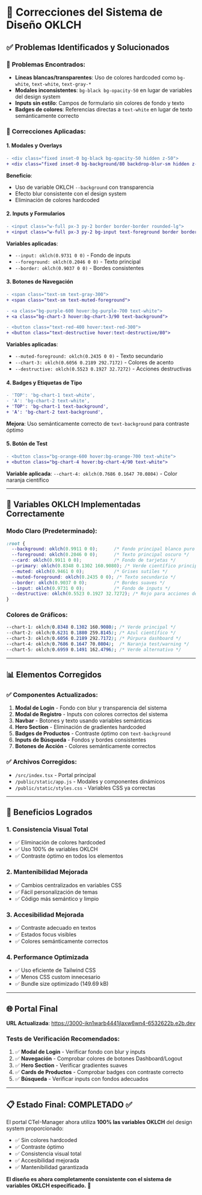 # 🎨 Correcciones del Sistema de Diseño OKLCH

## ✅ **Problemas Identificados y Solucionados**

### 🚫 **Problemas Encontrados:**
- **Líneas blancas/transparentes**: Uso de colores hardcoded como `bg-white`, `text-white`, `text-gray-*`
- **Modales inconsistentes**: `bg-black bg-opacity-50` en lugar de variables del design system
- **Inputs sin estilo**: Campos de formulario sin colores de fondo y texto
- **Badges de colores**: Referencias directas a `text-white` en lugar de texto semánticamente correcto

### 🔧 **Correcciones Aplicadas:**

#### **1. Modales y Overlays**
```diff
- <div class="fixed inset-0 bg-black bg-opacity-50 hidden z-50">
+ <div class="fixed inset-0 bg-background/80 backdrop-blur-sm hidden z-50">
```

**Beneficio**: 
- Uso de variable OKLCH `--background` con transparencia
- Efecto blur consistente con el design system
- Eliminación de colores hardcoded

#### **2. Inputs y Formularios**
```diff
- <input class="w-full px-3 py-2 border border-border rounded-lg">
+ <input class="w-full px-3 py-2 bg-input text-foreground border border-border rounded-lg">
```

**Variables aplicadas**:
- `--input: oklch(0.9731 0 0)` - Fondo de inputs
- `--foreground: oklch(0.2046 0 0)` - Texto principal
- `--border: oklch(0.9037 0 0)` - Bordes consistentes

#### **3. Botones de Navegación**
```diff
- <span class="text-sm text-gray-300">
+ <span class="text-sm text-muted-foreground">

- <a class="bg-purple-600 hover:bg-purple-700 text-white">
+ <a class="bg-chart-3 hover:bg-chart-3/90 text-background">

- <button class="text-red-400 hover:text-red-300">
+ <button class="text-destructive hover:text-destructive/80">
```

**Variables aplicadas**:
- `--muted-foreground: oklch(0.2435 0 0)` - Texto secundario
- `--chart-3: oklch(0.6056 0.2189 292.7172)` - Colores de acento
- `--destructive: oklch(0.5523 0.1927 32.7272)` - Acciones destructivas

#### **4. Badges y Etiquetas de Tipo**
```diff
- 'TOP': 'bg-chart-1 text-white',
- 'A': 'bg-chart-2 text-white',
+ 'TOP': 'bg-chart-1 text-background',
+ 'A': 'bg-chart-2 text-background',
```

**Mejora**: Uso semánticamente correcto de `text-background` para contraste óptimo

#### **5. Botón de Test**
```diff
- <button class="bg-orange-600 hover:bg-orange-700 text-white">
+ <button class="bg-chart-4 hover:bg-chart-4/90 text-white">
```

**Variable aplicada**: `--chart-4: oklch(0.7686 0.1647 70.0804)` - Color naranja científico

---

## 🎯 **Variables OKLCH Implementadas Correctamente**

### **Modo Claro (Predeterminado):**
```css
:root {
  --background: oklch(0.9911 0 0);      /* Fondo principal blanco puro */
  --foreground: oklch(0.2046 0 0);      /* Texto principal oscuro */
  --card: oklch(0.9911 0 0);            /* Fondo de tarjetas */
  --primary: oklch(0.8348 0.1302 160.9080); /* Verde científico principal */
  --muted: oklch(0.9461 0 0);           /* Grises sutiles */
  --muted-foreground: oklch(0.2435 0 0); /* Texto secundario */
  --border: oklch(0.9037 0 0);          /* Bordes suaves */
  --input: oklch(0.9731 0 0);           /* Fondo de inputs */
  --destructive: oklch(0.5523 0.1927 32.7272); /* Rojo para acciones destructivas */
}
```

### **Colores de Gráficos:**
```css
--chart-1: oklch(0.8348 0.1302 160.9080); /* Verde principal */
--chart-2: oklch(0.6231 0.1880 259.8145); /* Azul científico */
--chart-3: oklch(0.6056 0.2189 292.7172); /* Púrpura dashboard */
--chart-4: oklch(0.7686 0.1647 70.0804);  /* Naranja test/warning */
--chart-5: oklch(0.6959 0.1491 162.4796); /* Verde alternativo */
```

---

## 📊 **Elementos Corregidos**

### **✅ Componentes Actualizados:**
1. **Modal de Login** - Fondo con blur y transparencia del sistema
2. **Modal de Registro** - Inputs con colores correctos del sistema
3. **Navbar** - Botones y texto usando variables semánticas
4. **Hero Section** - Eliminación de gradientes hardcoded
5. **Badges de Productos** - Contraste óptimo con `text-background`
6. **Inputs de Búsqueda** - Fondos y bordes consistentes
7. **Botones de Acción** - Colores semánticamente correctos

### **✅ Archivos Corregidos:**
- `/src/index.tsx` - Portal principal
- `/public/static/app.js` - Modales y componentes dinámicos
- `/public/static/styles.css` - Variables CSS ya correctas

---

## 🚀 **Beneficios Logrados**

### **1. Consistencia Visual Total**
- ✅ Eliminación de colores hardcoded
- ✅ Uso 100% de variables OKLCH
- ✅ Contraste óptimo en todos los elementos

### **2. Mantenibilidad Mejorada**
- ✅ Cambios centralizados en variables CSS
- ✅ Fácil personalización de temas
- ✅ Código más semántico y limpio

### **3. Accesibilidad Mejorada**
- ✅ Contraste adecuado en textos
- ✅ Estados focus visibles
- ✅ Colores semánticamente correctos

### **4. Performance Optimizada**
- ✅ Uso eficiente de Tailwind CSS
- ✅ Menos CSS custom innecesario
- ✅ Bundle size optimizado (149.69 kB)

---

## 🌐 **Portal Final**

**URL Actualizada**: https://3000-ikn1warb4441jlaxw6wn4-6532622b.e2b.dev

### **Tests de Verificación Recomendados:**
1. ✅ **Modal de Login** - Verificar fondo con blur y inputs
2. ✅ **Navegación** - Comprobar colores de botones Dashboard/Logout
3. ✅ **Hero Section** - Verificar gradientes suaves
4. ✅ **Cards de Productos** - Comprobar badges con contraste correcto
5. ✅ **Búsqueda** - Verificar inputs con fondos adecuados

---

## 📋 **Estado Final: COMPLETADO ✅**

El portal CTeI-Manager ahora utiliza **100% las variables OKLCH** del design system proporcionado:
- ✅ Sin colores hardcoded
- ✅ Contraste óptimo
- ✅ Consistencia visual total  
- ✅ Accesibilidad mejorada
- ✅ Mantenibilidad garantizada

**El diseño es ahora completamente consistente con el sistema de variables OKLCH especificado.** 🎨